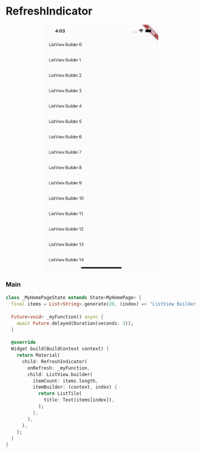 # RefreshIndicator
<p align="center">
<img src="https://github.com/ThiagoEvoa/flutter_examples/blob/master/images/refreshindicator.gif" height="649" width="300">
</p>

### Main
```dart
class _MyHomePageState extends State<MyHomePage> {
  final items = List<String>.generate(20, (index) => "ListView Builder $index");

  Future<void> _myFunction() async {
    await Future.delayed(Duration(seconds: 3));
  }

  @override
  Widget build(BuildContext context) {
    return Material(
      child: RefreshIndicator(
        onRefresh: _myFunction,
        child: ListView.builder(
          itemCount: items.length,
          itemBuilder: (context, index) {
            return ListTile(
              title: Text(items[index]),
            );
          },
        ),
      ),
    );
  }
}
```
